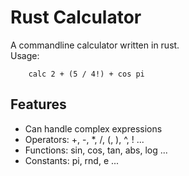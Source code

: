# Rust Calculator

A commandline calculator written in rust.  
Usage:
```
	calc 2 + (5 / 4!) + cos pi 
```

## Features
- Can handle complex expressions
- Operators: +, -, *, /, (, ), ^, ! ...
- Functions: sin, cos, tan, abs, log ...
- Constants: pi, rnd, e ...
